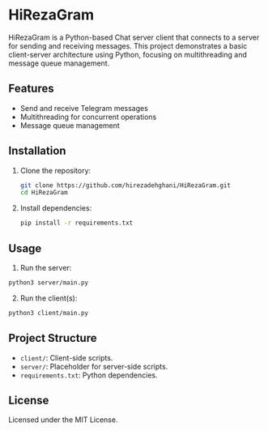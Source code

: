 # HiRezaGram

HiRezaGram is a Python-based Chat server client that connects to a server for sending and receiving messages. This project demonstrates a basic client-server architecture using Python, focusing on multithreading and message queue management.

## Features

- Send and receive Telegram messages
- Multithreading for concurrent operations
- Message queue management

## Installation

1. Clone the repository:
   ```bash
   git clone https://github.com/hirezadehghani/HiRezaGram.git
   cd HiRezaGram
   ```
2. Install dependencies:
   ```bash
   pip install -r requirements.txt
   ```

## Usage
1. Run the server:
```bash
python3 server/main.py
```

2. Run the client(s):
```bash
python3 client/main.py
```

## Project Structure

- `client/`: Client-side scripts.
- `server/`: Placeholder for server-side scripts.
- `requirements.txt`: Python dependencies.

## License

Licensed under the MIT License.
